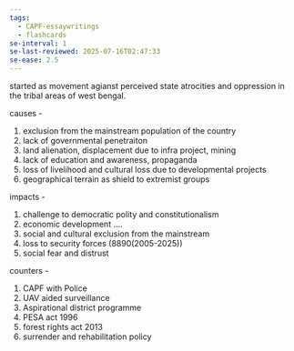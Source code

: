 ```yaml
---
tags:
  - CAPF-essaywritings
  - flashcards
se-interval: 1
se-last-reviewed: 2025-07-16T02:47:33
se-ease: 2.5
---
```

started as movement agianst perceived state atrocities and oppression in the tribal areas of west bengal.

causes -

1. exclusion from the mainstream population of the country
2. lack of governmental penetraiton
3. land alienation, displacement due to infra project, mining
4. lack of education and awareness, propaganda
5. loss of livelihood and cultural loss due to developmental projects
6. geographical terrain as shield to extremist groups

impacts -

1. challenge to democratic polity and constitutionalism
2. economic development ….
3. social and cultural exclusion from the mainstream
4. loss to security forces (8890(2005-2025))
5. social fear and distrust

counters -

1. CAPF with Police
2. UAV aided surveillance
3. Aspirational district programme
4. PESA act 1996
5. forest rights act 2013
6. surrender and rehabilitation policy